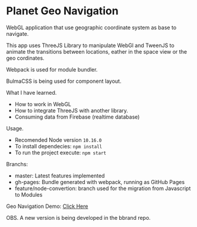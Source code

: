 # Planet Geo Navigation 


WebGL application that use geographic coordinate system as base to navigate.

This app uses ThreeJS Library to manipulate WebGl and TweenJS to animate the transitions between locations, eather in the space view or the geo cordinates.

Webpack is used for module bundler.

BulmaCSS is being used for component layout.


What I have learned.
  * How to work in WebGL
  * How to integrate ThreeJS with another library.
  * Consuming data from Firebase (realtime database)
  

Usage.

  * Recomended Node version ```10.16.0```
  * To install dependecies: ```npm install```
  * To run the project execute: ```npm start```

Branchs:

 * master: Latest features implemented
 * gh-pages: Bundle generated with webpack, running as GitHub Pages
 * feature/node-convertion: branch used for the migration from Javascript to Modules 



Geo Navigation Demo: [Click Here](https://marcelosevergnini.github.io/geo-navigation)



OBS.
  A new version is being developed in the bbrand repo. 
